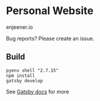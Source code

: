 # Personal Website

enjeener.io

Bug reports? Please create an issue.

## Build
```
pyenv shell "2.7.15"
npm install
gatsby develop
```
See [Gatsby docs](https://www.gatsbyjs.com/docs/) for more
